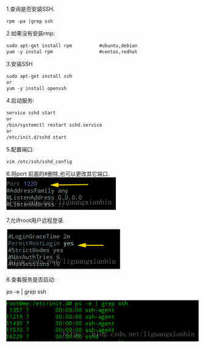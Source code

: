 1.查询是否安装SSH.

    rpm -pa |grep ssh
2.如果没有安装rmp:

    sudo apt-get install rpm          #ubuntu,debian
    yum -y instal rpm                 #centos,redhat
3.安装SSH

    sudo apt-get install ssh
    or
    yum -y install openssh
  
4.启动服务:

    service sshd start
    or
    /bin/systemctl restart sshd.service
    or
    /etc/init.d/sshd start
5.配置端口:

    vim /etc/ssh/sshd_config
6.将port 前面的#删除,也可以更改其它端口.
![alt 图片六](./6.%E5%B0%86port%20%E5%89%8D%E9%9D%A2%E7%9A%84%23%E5%88%A0%E9%99%A4%2C%E4%B9%9F%E5%8F%AF%E4%BB%A5%E6%9B%B4%E6%94%B9%E5%85%B6%E5%AE%83%E7%AB%AF%E5%8F%A3.png)


7.允许root用户远程登录.

![alt 7](./7.%E5%85%81%E8%AE%B8root%E7%94%A8%E6%88%B7%E8%BF%9C%E7%A8%8B%E7%99%BB%E5%BD%95.png)


8.查看服务是否启动:

ps -e | grep ssh

![](./8.%E6%9F%A5%E7%9C%8B%E6%9C%8D%E5%8A%A1%E6%98%AF%E5%90%A6%E5%90%AF%E5%8A%A8.png)

 
